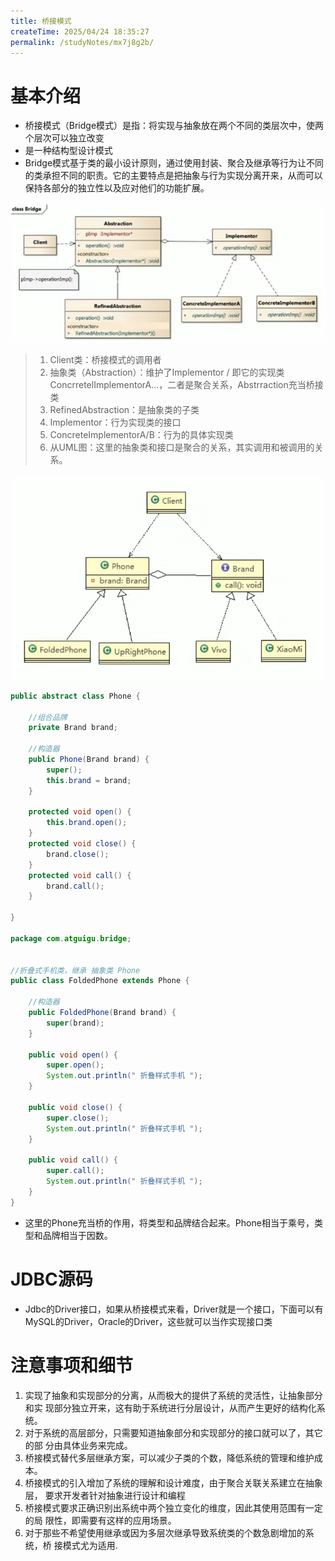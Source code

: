 ```yaml
---
title: 桥接模式
createTime: 2025/04/24 18:35:27
permalink: /studyNotes/mx7j8g2b/
---
```

# 基本介绍

- 桥接模式（Bridge模式）是指：将实现与抽象放在两个不同的类层次中，使两个层次可以独立改变
- 是一种结构型设计模式
- Bridge模式基于类的最小设计原则，通过使用封装、聚合及继承等行为让不同的类承担不同的职责。它的主要特点是把抽象与行为实现分离开来，从而可以保持各部分的独立性以及应对他们的功能扩展。

![image-20250310085709257](./assets/image-20250310085709257.png)

> 1. Client类：桥接模式的调用者
> 2. 抽象类（Abstraction）：维护了Implementor / 即它的实现类ConcrretelImplementorA...，二者是聚合关系，Abstrraction充当桥接类
> 3. RefinedAbstraction：是抽象类的子类
> 4. Implementor：行为实现类的接口
> 5. ConcreteImplementorA/B：行为的具体实现类
> 6. 从UML图：这里的抽象类和接口是聚合的关系，其实调用和被调用的关系。

![image-20250310090306058](./assets/image-20250310090306058.png)

```java
public abstract class Phone {
	
	//组合品牌
	private Brand brand;

	//构造器
	public Phone(Brand brand) {
		super();
		this.brand = brand;
	}
	
	protected void open() {
		this.brand.open();
	}
	protected void close() {
		brand.close();
	}
	protected void call() {
		brand.call();
	}
	
}

package com.atguigu.bridge;


//折叠式手机类，继承 抽象类 Phone
public class FoldedPhone extends Phone {

	//构造器
	public FoldedPhone(Brand brand) {
		super(brand);
	}
	
	public void open() {
		super.open();
		System.out.println(" 折叠样式手机 ");
	}
	
	public void close() {
		super.close();
		System.out.println(" 折叠样式手机 ");
	}
	
	public void call() {
		super.call();
		System.out.println(" 折叠样式手机 ");
	}
}
```

- 这里的Phone充当桥的作用，将类型和品牌结合起来。Phone相当于乘号，类型和品牌相当于因数。

# JDBC源码

- Jdbc的Driver接口，如果从桥接模式来看，Driver就是一个接口，下面可以有MySQL的Driver，Oracle的Driver，这些就可以当作实现接口类

# 注意事项和细节

1) 实现了抽象和实现部分的分离，从而极大的提供了系统的灵活性，让抽象部分和实 现部分独立开来，这有助于系统进行分层设计，从而产生更好的结构化系统。 
2) 对于系统的高层部分，只需要知道抽象部分和实现部分的接口就可以了，其它的部 分由具体业务来完成。 
3) 桥接模式替代多层继承方案，可以减少子类的个数，降低系统的管理和维护成本。
4) 桥接模式的引入增加了系统的理解和设计难度，由于聚合关联关系建立在抽象层， 要求开发者针对抽象进行设计和编程 
5) 桥接模式要求正确识别出系统中两个独立变化的维度，因此其使用范围有一定的局 限性，即需要有这样的应用场景。
6) 对于那些不希望使用继承或因为多层次继承导致系统类的个数急剧增加的系统，桥 接模式尤为适用.